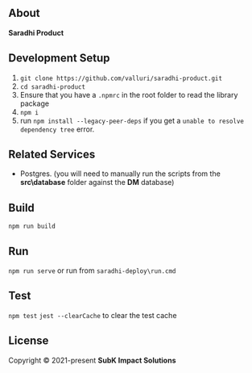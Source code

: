 ## About

**Saradhi Product**

## Development Setup

1. `git clone https://github.com/valluri/saradhi-product.git`
2. `cd saradhi-product`
3. Ensure that you have a `.npmrc` in the root folder to read the library package
4. `npm i`
5. run `npm install --legacy-peer-deps` if you get a `unable to resolve dependency tree` error.

## Related Services

- Postgres. (you will need to manually run the scripts from the **src\database** folder against the **DM** database)

## Build

`npm run build`

## Run

`npm run serve` or run from `saradhi-deploy\run.cmd`

## Test

`npm test`
`jest --clearCache` to clear the test cache

## License

Copyright © 2021-present **SubK Impact Solutions**
